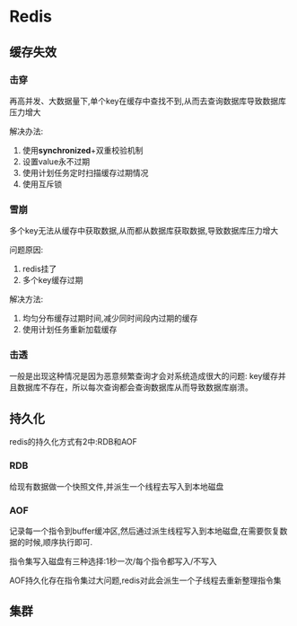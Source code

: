 # Redis

## 缓存失效

### 击穿

再高并发、大数据量下,单个key在缓存中查找不到,从而去查询数据库导致数据库压力增大

解决办法:

1. 使用**synchronized**+双重校验机制
2. 设置value永不过期
3. 使用计划任务定时扫描缓存过期情况
4. 使用互斥锁

### 雪崩

多个key无法从缓存中获取数据,从而都从数据库获取数据,导致数据库压力增大

问题原因:

1. redis挂了
2. 多个key缓存过期

解决方法:

1. 均匀分布缓存过期时间,减少同时间段内过期的缓存
2. 使用计划任务重新加载缓存

### 击透

 一般是出现这种情况是因为恶意频繁查询才会对系统造成很大的问题: key缓存并且数据库不存在，所以每次查询都会查询数据库从而导致数据库崩溃。

## 持久化

redis的持久化方式有2中:RDB和AOF

### RDB

给现有数据做一个快照文件,并派生一个线程去写入到本地磁盘

### AOF

记录每一个指令到buffer缓冲区,然后通过派生线程写入到本地磁盘,在需要恢复数据的时候,顺序执行即可.

指令集写入磁盘有三种选择:1秒一次/每个指令都写入/不写入

AOF持久化存在指令集过大问题,redis对此会派生一个子线程去重新整理指令集

## 集群



